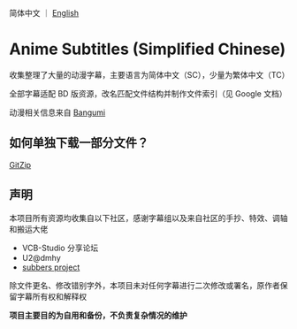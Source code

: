 简体中文 ｜ [English](README.en.md)

# Anime Subtitles (Simplified Chinese)
收集整理了大量的动漫字幕，主要语言为简体中文（SC），少量为繁体中文（TC）

全部字幕适配 BD 版资源，改名匹配文件结构并制作文件索引（见 Google 文档）

动漫相关信息来自 [Bangumi](https://bgm.tv)

## 如何单独下载一部分文件？
[GitZip](https://gitzip.org/)

## 声明
本项目所有资源均收集自以下社区，感谢字幕组以及来自社区的手抄、特效、调轴和搬运大佬
- VCB-Studio 分享论坛
- U2@dmhy
- [subbers project](https://subbers.org/subtitles/)

除文件更名、修改错别字外，本项目未对任何字幕进行二次修改或署名，原作者保留字幕所有权和解释权

**项目主要目的为自用和备份，不负责复杂情况的维护**
